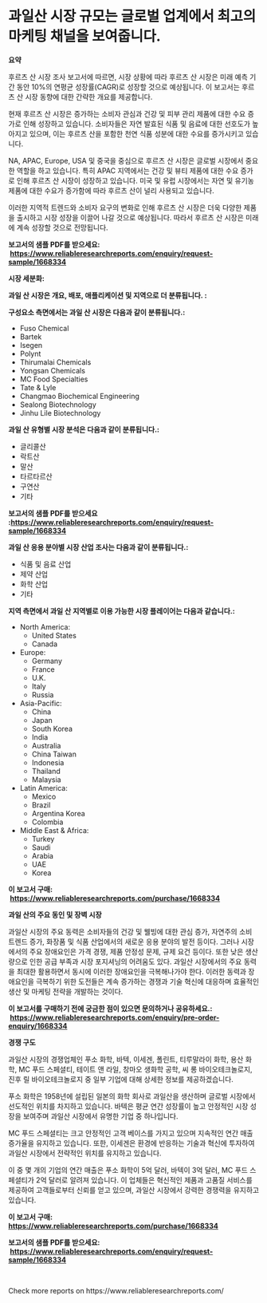 <p><h1>과일산 시장 규모는 글로벌 업계에서 최고의 마케팅 채널을 보여줍니다.</h1></p><p><strong>요약</strong></p>
<p><p>후르츠 산 시장 조사 보고서에 따르면, 시장 상황에 따라 후르츠 산 시장은 미래 예측 기간 동안 10%의 연평균 성장률(CAGR)로 성장할 것으로 예상됩니다. 이 보고서는 후르츠 산 시장 동향에 대한 간략한 개요를 제공합니다.</p><p>현재 후르츠 산 시장은 증가하는 소비자 관심과 건강 및 피부 관리 제품에 대한 수요 증가로 인해 성장하고 있습니다. 소비자들은 자연 발효된 식품 및 음료에 대한 선호도가 높아지고 있으며, 이는 후르츠 산을 포함한 천연 식품 성분에 대한 수요를 증가시키고 있습니다.</p><p>NA, APAC, Europe, USA 및 중국을 중심으로 후르츠 산 시장은 글로벌 시장에서 중요한 역할을 하고 있습니다. 특히 APAC 지역에서는 건강 및 뷰티 제품에 대한 수요 증가로 인해 후르츠 산 시장이 성장하고 있습니다. 미국 및 유럽 시장에서는 자연 및 유기농 제품에 대한 수요가 증가함에 따라 후르츠 산이 널리 사용되고 있습니다.</p><p>이러한 지역적 트렌드와 소비자 요구의 변화로 인해 후르츠 산 시장은 더욱 다양한 제품을 출시하고 시장 성장을 이끌어 나갈 것으로 예상됩니다. 따라서 후르츠 산 시장은 미래에 계속 성장할 것으로 전망됩니다.</p></p>
<p><strong>보고서의 샘플 PDF를 받으세요: &nbsp;<a href="https://www.reliableresearchreports.com/enquiry/request-sample/1668334">https://www.reliableresearchreports.com/enquiry/request-sample/1668334</a></strong></p>
<p><strong>시장 세분화:</strong></p>
<p><strong> 과일 산 시장은 개요, 배포, 애플리케이션 및 지역으로 더 분류됩니다. :</strong></p>
<p><strong>구성요소 측면에서는 과일 산 시장은 다음과 같이 분류됩니다.:</strong></p>
<p><ul><li>Fuso Chemical</li><li>Bartek</li><li>Isegen</li><li>Polynt</li><li>Thirumalai Chemicals</li><li>Yongsan Chemicals</li><li>MC Food Specialties</li><li>Tate & Lyle</li><li>Changmao Biochemical Engineering</li><li>Sealong Biotechnology</li><li>Jinhu Lile Biotechnology</li></ul></p>
<p><strong> 과일 산 유형별 시장 분석은 다음과 같이 분류됩니다.:</strong></p>
<p><ul><li>글리콜산</li><li>락트산</li><li>말산</li><li>타르타르산</li><li>구연산</li><li>기타</li></ul></p>
<p><strong>보고서의 샘플 PDF를 받으세요 :<a href="https://www.reliableresearchreports.com/enquiry/request-sample/1668334">https://www.reliableresearchreports.com/enquiry/request-sample/1668334</a></strong></p>
<p><strong> 과일 산 응용 분야별 시장 산업 조사는 다음과 같이 분류됩니다.:</strong></p>
<p><ul><li>식품 및 음료 산업</li><li>제약 산업</li><li>화학 산업</li><li>기타</li></ul></p>
<p><strong>지역 측면에서 과일 산 지역별로 이용 가능한 시장 플레이어는 다음과 같습니다.:</strong></p>
<p><ul>
    <li>
        North America:
        <ul>
            <li>United States</li>
            <li>Canada</li>
        </ul>
    </li>
    <li>
        Europe:
        <ul>
            <li>Germany</li>
            <li>France</li>
            <li>U.K.</li>
            <li>Italy</li>
            <li>Russia</li>
        </ul>
    </li>
    <li>
        Asia-Pacific:
        <ul>
            <li>China</li>
            <li>Japan</li>
            <li>South Korea</li>
            <li>India</li>
            <li>Australia</li>
            <li>China Taiwan</li>
            <li>Indonesia</li>
            <li>Thailand</li>
            <li>Malaysia</li>
        </ul>
    </li>
    <li>
        Latin America:
        <ul>
            <li>Mexico</li>
            <li>Brazil</li>
            <li>Argentina Korea</li>
            <li>Colombia</li>
        </ul>
    </li>
    <li>
        Middle East & Africa:
        <ul>
            <li>Turkey</li>
            <li>Saudi</li>
            <li>Arabia</li>
            <li>UAE</li>
            <li>Korea</li>
        </ul>
    </li>
    </ul></p>
<p><strong>이 보고서 구매: &nbsp;<a href="https://www.reliableresearchreports.com/purchase/1668334">https://www.reliableresearchreports.com/purchase/1668334</a></strong></p>
<p><strong>과일 산의 주요 동인 및 장벽 시장</strong></p>
<p><p>과일산 시장의 주요 동력은 소비자들의 건강 및 웰빙에 대한 관심 증가, 자연주의 소비 트렌드 증가, 화장품 및 식품 산업에서의 새로운 응용 분야의 발전 등이다. 그러나 시장에서의 주요 장애요인은 가격 경쟁, 제품 안정성 문제, 규제 요건 등이다. 또한 낮은 생산량으로 인한 공급 부족과 시장 포지셔닝의 어려움도 있다. 과일산 시장에서의 주요 동력을 최대한 활용하면서 동시에 이러한 장애요인을 극복해나가야 한다. 이러한 동력과 장애요인을 극복하기 위한 도전들은 계속 증가하는 경쟁과 기술 혁신에 대응하며 효율적인 생산 및 마케팅 전략을 개발하는 것이다.</p></p>
<p><strong>이 보고서를 구매하기 전에 궁금한 점이 있으면 문의하거나 공유하세요.: &nbsp;<a href="https://www.reliableresearchreports.com/enquiry/pre-order-enquiry/1668334">https://www.reliableresearchreports.com/enquiry/pre-order-enquiry/1668334</a></strong></p>
<p><strong>경쟁 구도</strong></p>
<p><p>과일산 시장의 경쟁업체인 푸소 화학, 바텍, 이세겐, 폴린트, 티루말라이 화학, 용산 화학, MC 푸드 스페셜티, 테이트 앤 라일, 창마오 생화학 공학, 씨 롱 바이오테크놀로지, 진후 릴 바이오테크놀로지 중 일부 기업에 대해 상세한 정보를 제공하겠습니다.</p><p>푸소 화학은 1958년에 설립된 일본의 화학 회사로 과일산을 생산하며 글로벌 시장에서 선도적인 위치를 차지하고 있습니다. 바텍은 평균 연간 성장률이 높고 안정적인 시장 성장을 보여주며 과일산 시장에서 유명한 기업 중 하나입니다. </p><p>MC 푸드 스페셜티는 크고 안정적인 고객 베이스를 가지고 있으며 지속적인 연간 매출 증가율을 유지하고 있습니다. 또한, 이세겐은 환경에 반응하는 기술과 혁신에 투자하여 과일산 시장에서 전략적인 위치를 유지하고 있습니다.</p><p>이 중 몇 개의 기업의 연간 매출은 푸소 화학이 5억 달러, 바텍이 3억 달러, MC 푸드 스페셜티가 2억 달러로 알려져 있습니다. 이 업체들은 혁신적인 제품과 고품질 서비스를 제공하여 고객들로부터 신뢰를 얻고 있으며, 과일산 시장에서 강력한 경쟁력을 유지하고 있습니다.</p></p>
<p><strong>이 보고서 구매: &nbsp; <a href="https://www.reliableresearchreports.com/purchase/1668334">https://www.reliableresearchreports.com/purchase/1668334</a></strong></p>
<p><strong>보고서의 샘플 PDF를 받으세요: &nbsp;<a href="https://www.reliableresearchreports.com/enquiry/request-sample/1668334">https://www.reliableresearchreports.com/enquiry/request-sample/1668334</a></strong><strong></strong></p>
<p>&nbsp;</p>
<p>Check more reports on https://www.reliableresearchreports.com/</p>